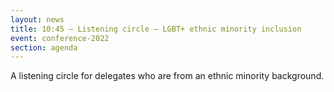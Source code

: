```yaml
---
layout: news
title: 10:45 – Listening circle – LGBT+ ethnic minority inclusion
event: conference-2022
section: agenda
---
```

A﻿ listening circle for delegates who are from an ethnic minority background.